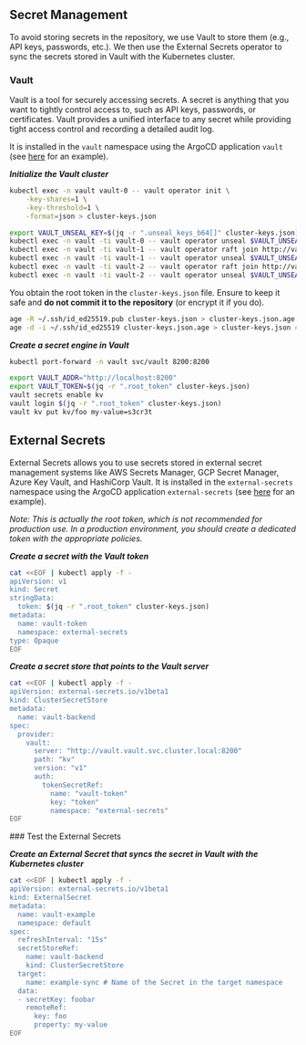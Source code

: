 ## Secret Management

To avoid storing secrets in the repository, we use Vault to store them (e.g., API keys, passwords, etc.). We then use the External Secrets operator to sync the secrets stored in Vault with the Kubernetes cluster.

### Vault

Vault is a tool for securely accessing secrets. A secret is anything that you want to tightly control access to, such as API keys, passwords, or certificates. Vault provides a unified interface to any secret while providing tight access control and recording a detailed audit log.

It is installed in the `vault` namespace using the ArgoCD application `vault` (see [here](https://github.com/qjoly/homelab/blob/3fc5c2fa7269afa87d6800083cbb2a0329e68cd8/lungo/system/vault.yaml) for an example).


***Initialize the Vault cluster***

```bash
kubectl exec -n vault vault-0 -- vault operator init \
    -key-shares=1 \
    -key-threshold=1 \
    -format=json > cluster-keys.json

export VAULT_UNSEAL_KEY=$(jq -r ".unseal_keys_b64[]" cluster-keys.json)
kubectl exec -n vault -ti vault-0 -- vault operator unseal $VAULT_UNSEAL_KEY
kubectl exec -n vault -ti vault-1 -- vault operator raft join http://vault-0.vault-internal:8200
kubectl exec -n vault -ti vault-1 -- vault operator unseal $VAULT_UNSEAL_KEY
kubectl exec -n vault -ti vault-2 -- vault operator raft join http://vault-0.vault-internal:8200
kubectl exec -n vault -ti vault-2 -- vault operator unseal $VAULT_UNSEAL_KEY
```

You obtain the root token in the `cluster-keys.json` file. Ensure to keep it safe and **do not commit it to the repository** (or encrypt it if you do).

```bash
age -R ~/.ssh/id_ed25519.pub cluster-keys.json > cluster-keys.json.age # Encrypt the file
age -d -i ~/.ssh/id_ed25519 cluster-keys.json.age > cluster-keys.json # Decrypt the file
```

***Create a secret engine in Vault***
```bash 
kubectl port-forward -n vault svc/vault 8200:8200 
```

```bash
export VAULT_ADDR="http://localhost:8200"
export VAULT_TOKEN=$(jq -r ".root_token" cluster-keys.json)
vault secrets enable kv
vault login $(jq -r ".root_token" cluster-keys.json) 
vault kv put kv/foo my-value=s3cr3t
```

## External Secrets

External Secrets allows you to use secrets stored in external secret management systems like AWS Secrets Manager, GCP Secret Manager, Azure Key Vault, and HashiCorp Vault. It is installed in the `external-secrets` namespace using the ArgoCD application `external-secrets` (see [here](https://github.com/qjoly/homelab/blob/3fc5c2fa7269afa87d6800083cbb2a0329e68cd8/lungo/system/external-secret.yaml) for an example).

*Note: This is actually the root token, which is not recommended for production use. In a production environment, you should create a dedicated token with the appropriate policies.*

***Create a secret with the Vault token***
```bash
cat <<EOF | kubectl apply -f -
apiVersion: v1
kind: Secret
stringData:
  token: $(jq -r ".root_token" cluster-keys.json)
metadata:
  name: vault-token
  namespace: external-secrets
type: Opaque
EOF
```

***Create a secret store that points to the Vault server***
```bash
cat <<EOF | kubectl apply -f -
apiVersion: external-secrets.io/v1beta1
kind: ClusterSecretStore
metadata:
  name: vault-backend
spec:
  provider:
    vault:
      server: "http://vault.vault.svc.cluster.local:8200"
      path: "kv"
      version: "v1"
      auth:
        tokenSecretRef:
          name: "vault-token"
          key: "token"
          namespace: "external-secrets"
EOF
```

### Test the External Secrets


***Create an External Secret that syncs the secret in Vault with the Kubernetes cluster***
```bash
cat <<EOF | kubectl apply -f -
apiVersion: external-secrets.io/v1beta1
kind: ExternalSecret
metadata:
  name: vault-example
  namespace: default
spec:
  refreshInterval: "15s"
  secretStoreRef:
    name: vault-backend
    kind: ClusterSecretStore
  target:
    name: example-sync # Name of the Secret in the target namespace
  data:
  - secretKey: foobar
    remoteRef:
      key: foo
      property: my-value
EOF
```





